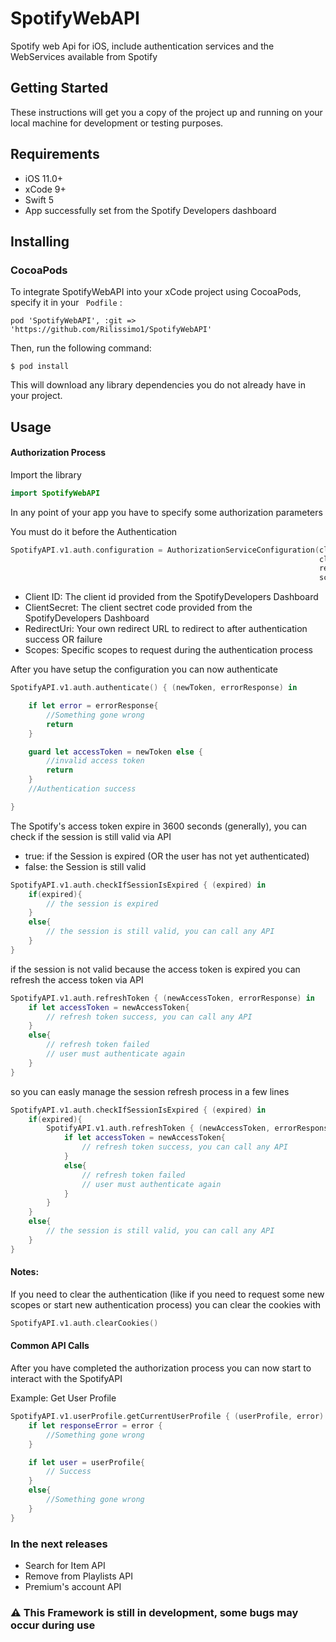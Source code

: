 # SpotifyWebAPI
Spotify web Api for iOS, include authentication services and the WebServices available from Spotify

## Getting Started
These instructions will get you a copy of the project up and running on your local machine for development or testing purposes.

## Requirements

- iOS 11.0+
- xCode 9+
- Swift 5
- App successfully set from the Spotify Developers dashboard

## Installing

### CocoaPods

To integrate SpotifyWebAPI into your xCode project using CocoaPods, specify it in your ``` Podfile``` :

``` 
pod 'SpotifyWebAPI', :git => 'https://github.com/Rilissimo1/SpotifyWebAPI' 
```

Then, run the following command:

```$ pod install```

This will download any library dependencies you do not already have in your project.

## Usage

#### Authorization Process

Import the library

```swift
import SpotifyWebAPI
```

In any point of your app you have to specify some authorization parameters

You must do it before the Authentication

```swift
SpotifyAPI.v1.auth.configuration = AuthorizationServiceConfiguration(clientId: "{ YOUR CLIENT ID }", 
                                                                     clientSecret: "{ YOUR CLIENT SECRET }", 
                                                                     redirectUri: "{ YOUR REDIRECT URI }", 
                                                                     scopes: ["playlist-read-private", "user-read-private"])
```

- Client ID: The client id provided from the SpotifyDevelopers Dashboard
- ClientSecret: The client sectret code provided from the SpotifyDevelopers Dashboard
- RedirectUri: Your own redirect URL to redirect to after authentication success OR failure
- Scopes: Specific scopes to request during the authentication process

After you have setup the configuration you can now authenticate
```swift
SpotifyAPI.v1.auth.authenticate() { (newToken, errorResponse) in

    if let error = errorResponse{
        //Something gone wrong
        return
    }

    guard let accessToken = newToken else {
        //invalid access token
        return
    }
    //Authentication success

}
```

The Spotify's access token expire in 3600 seconds (generally), you can check if the session is still valid via API

- true: if the Session is expired (OR the user has not yet authenticated)
- false: the Session is still valid

```swift
SpotifyAPI.v1.auth.checkIfSessionIsExpired { (expired) in
    if(expired){
        // the session is expired
    }
    else{
        // the session is still valid, you can call any API
    }
}
```

if the session is not valid because the access token is expired you can refresh the access token via API


```swift
SpotifyAPI.v1.auth.refreshToken { (newAccessToken, errorResponse) in
    if let accessToken = newAccessToken{
        // refresh token success, you can call any API
    }
    else{
        // refresh token failed
        // user must authenticate again
    }
}
```

so you can easly manage the session refresh process in a few lines


```swift
SpotifyAPI.v1.auth.checkIfSessionIsExpired { (expired) in
    if(expired){
        SpotifyAPI.v1.auth.refreshToken { (newAccessToken, errorResponse) in
            if let accessToken = newAccessToken{
                // refresh token success, you can call any API
            }
            else{
                // refresh token failed
                // user must authenticate again
            }
        }
    }
    else{
        // the session is still valid, you can call any API
    }
}
```

#### Notes:

If you need to clear the authentication (like if you need to request some new scopes or start new authentication process)
you can clear the cookies with

```swift
SpotifyAPI.v1.auth.clearCookies()
```

#### Common API Calls

After you have completed the authorization process you can now start to interact with the SpotifyAPI

Example: Get User Profile
```swift
SpotifyAPI.v1.userProfile.getCurrentUserProfile { (userProfile, error) in
    if let responseError = error {
        //Something gone wrong
    }

    if let user = userProfile{
        // Success
    }
    else{
        //Something gone wrong
    }
}
```

### In the next releases
- Search for Item API
- Remove from Playlists API
- Premium's account API

### :warning: This Framework is still in development, some bugs may occur during use

